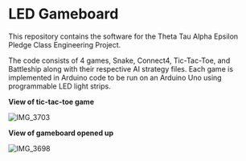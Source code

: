 # LED Gameboard

This repository contains the software for the Theta Tau Alpha Epsilon Pledge Class Engineering Project. 

The code consists of 4 games, Snake, Connect4, Tic-Tac-Toe, and Battleship along with their respective AI strategy files. Each game is implemented in Arduino code to be run on an Arduino Uno using programmable LED light strips.

**View of tic-tac-toe game**

![IMG_3703](https://user-images.githubusercontent.com/13211201/165662796-ba74e5a5-f89c-40dd-b3c2-152f45b3603f.JPG)

**View of gameboard opened up**

![IMG_3698](https://user-images.githubusercontent.com/13211201/165662777-479b079c-1815-4256-b807-65b9b5339e8d.JPG)
